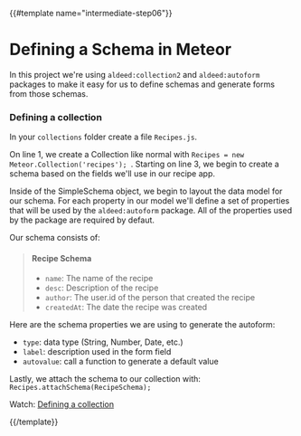 {{#template name="intermediate-step06"}}

# Defining a Schema in Meteor

In this project we're using `aldeed:collection2` and `aldeed:autoform` packages to make it easy for us to define schemas and generate forms from those schemas.

### Defining a collection

In your `collections` folder create a file `Recipes.js`.

<!-- {{> DiffBox tutorialName="intermediate" step="6.1"}} -->

On line 1, we create a Collection like normal with `Recipes = new Meteor.Collection('recipes');
`. Starting on line 3, we begin to create a schema based on the fields we'll use in our recipe app.

Inside of the SimpleSchema object, we begin to layout the data model for our schema. For each property in our model we'll define a set of properties that will be used by the `aldeed:autoform` package. All of the properties used by the package are required by defaut.

Our schema consists of: 
> #### Recipe Schema
> - `name`: The name of the recipe
> - `desc`: Description of the recipe
> - `author`: The user.id of the person that created the recipe
> - `createdAt`: The date the recipe was created

Here are the schema properties we are using to generate the autoform:

- `type`: data type (String, Number, Date, etc.)
- `label`: description used in the form field
- `autovalue`: call a function to generate a default value

Lastly, we attach the schema to our collection with: `Recipes.attachSchema(RecipeSchema);`

Watch: [Defining a collection](https://youtu.be/KK42dBBfaaU?t=1m28s "Level Up Tutorials: Intermediate Meteor Tutorial #6 - Youtube")

{{/template}}